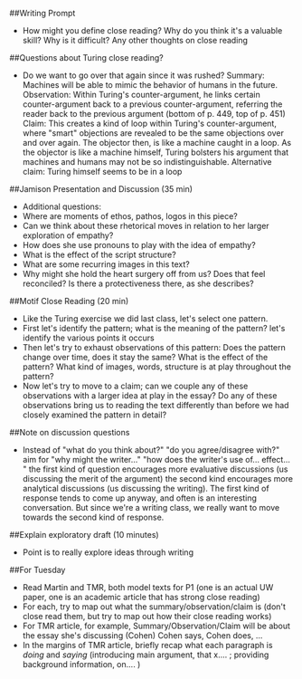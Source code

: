 ##Writing Prompt
- How might you define close reading? Why do you think it's a valuable skill? Why is it difficult? Any other thoughts on close reading 

##Questions about Turing close reading?
- Do we want to go over that again since it was rushed?
Summary: Machines will be able to mimic the behavior of humans in the future.  
Observation: Within Turing's counter-argument, he links certain counter-argument back to a previous counter-argument, referring the reader back to the previous argument (bottom of p. 449, top of p. 451)
Claim: This creates a kind of loop within Turing's counter-argument, where "smart" objections are revealed to be the same objections over and over again. The objector then, is like a machine caught in a loop. As the objector is like a machine himself, Turing bolsters his argument that machines and humans may not be so indistinguishable.
Alternative claim: Turing himself seems to be in a loop

##Jamison Presentation and Discussion (35 min)
- Additional questions:  
- Where are moments of ethos, pathos, logos in this piece?
- Can we think about these rhetorical moves in relation to her larger exploration of empathy?
- How does she use pronouns to play with the idea of empathy?
- What is the effect of the script structure?
- What are some recurring images in this text?
- Why might she hold the heart surgery off from us? Does that feel reconciled? Is there a protectiveness there, as she describes?

##Motif Close Reading (20 min)
- Like the Turing exercise we did last class, let's select one pattern.
- First let's identify the pattern; what is the meaning of the pattern? let's identify the various points it occurs
- Then let's try to exhaust observations of this pattern: Does the pattern change over time, does it stay the same? What is the effect of the pattern? What kind of images, words, structure is at play throughout the pattern?
- Now let's try to move to a claim; can we couple any of these observations with a larger idea at play in the essay? Do any of these observations bring us to reading the text differently than before we had closely examined the pattern in detail?

##Note on discussion questions
- Instead of "what do you think about?" "do you agree/disagree with?" aim for "why might the writer..." "how does the writer's use of... effect... " the first kind of question encourages more evaluative discussions (us discussing the merit of the argument) the second kind encourages more analytical discussions (us discussing the writing). The first kind of response tends to come up anyway, and often is an interesting conversation. But since we're a writing class, we really want to move towards the second kind of response.  

##Explain exploratory draft (10 minutes)
- Point is to really explore ideas through writing

##For Tuesday
- Read Martin and TMR, both model texts for P1 (one is an actual UW paper, one is an academic article that has strong close reading)
- For each, try to map out what the summary/observation/claim is (don't close read them, but try to map out how their close reading works)
- For TMR article, for example, Summary/Observation/Claim will be about the essay she's discussing (Cohen) Cohen says, Cohen does, ...
- In the margins of TMR article, briefly recap what each paragraph is *doing* and *saying* (introducing main argument, that x.... ; providing background information, on.... )
